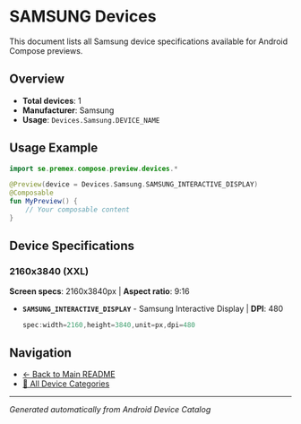 # SAMSUNG Devices

This document lists all Samsung device specifications available for Android Compose previews.

## Overview

- **Total devices**: 1
- **Manufacturer**: Samsung
- **Usage**: `Devices.Samsung.DEVICE_NAME`

## Usage Example

```kotlin
import se.premex.compose.preview.devices.*

@Preview(device = Devices.Samsung.SAMSUNG_INTERACTIVE_DISPLAY)
@Composable
fun MyPreview() {
    // Your composable content
}
```

## Device Specifications

### 2160x3840 (XXL)

**Screen specs**: 2160x3840px | **Aspect ratio**: 9:16

- **`SAMSUNG_INTERACTIVE_DISPLAY`** - Samsung Interactive Display | **DPI**: 480
  ```kotlin
  spec:width=2160,height=3840,unit=px,dpi=480
  ```

## Navigation

- [← Back to Main README](../../README.md)
- [📱 All Device Categories](../README.md)

---
*Generated automatically from Android Device Catalog*
